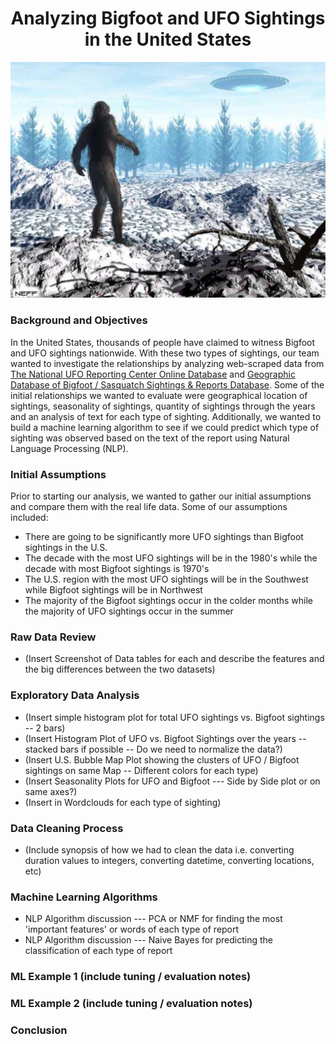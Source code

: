 # <div align="center"> Analyzing Bigfoot and UFO Sightings in the United States

![Alt](./images/bigfoot_ufo.png)

### Background and Objectives

In the United States, thousands of people have claimed to witness Bigfoot and UFO sightings nationwide. With these two types of sightings, our team wanted to investigate the relationships by analyzing web-scraped data from [The National UFO Reporting Center Online Database](http://www.nuforc.org/webreports.html) and [Geographic Database of Bigfoot / Sasquatch Sightings & Reports Database](http://www.bfro.net/gdb/). Some of the initial relationships we wanted to evaluate were geographical location of sightings, seasonality of sightings, quantity of sightings through the years and an analysis of text for each type of sighting. Additionally, we wanted to build a machine learning algorithm to see if we could predict which type of sighting was observed based on the text of the report using Natural Language Processing (NLP). 

### Initial Assumptions

Prior to starting our analysis, we wanted to gather our initial assumptions and compare them with the real life data. Some of our assumptions included:

* There are going to be significantly more UFO sightings than Bigfoot sightings in the U.S.
* The decade with the most UFO sightings will be in the 1980's while the decade with most Bigfoot sightings is 1970's
* The U.S. region with the most UFO sightings will be in the Southwest while Bigfoot sightings will be in Northwest
* The majority of the Bigfoot sightings occur in the colder months while the majority of UFO sightings occur in the summer

### Raw Data Review

* (Insert Screenshot of Data tables for each and describe the features and the big differences between the two datasets)

### Exploratory Data Analysis 

* (Insert simple histogram plot for total UFO sightings vs. Bigfoot sightings -- 2 bars)
* (Insert Histogram Plot of UFO vs. Bigfoot Sightings over the years -- stacked bars if possible -- Do we need to normalize the data?)
* (Insert U.S. Bubble Map Plot showing the clusters of UFO / Bigfoot sightings on same Map -- Different colors for each type)
* (Insert Seasonality Plots for UFO and Bigfoot --- Side by Side plot or on same axes?)
* (Insert in Wordclouds for each type of sighting)

### Data Cleaning Process

* (Include synopsis of how we had to clean the data i.e. converting duration values to integers, converting datetime, converting locations, etc)

### Machine Learning Algorithms 

* NLP Algorithm discussion --- PCA or NMF for finding the most 'important features' or words of each type of report
* NLP Algorithm discussion --- Naive Bayes for predicting the classification of each type of report 

### ML Example 1 (include tuning / evaluation notes)

### ML Example 2 (include tuning / evaluation notes)

### Conclusion 
